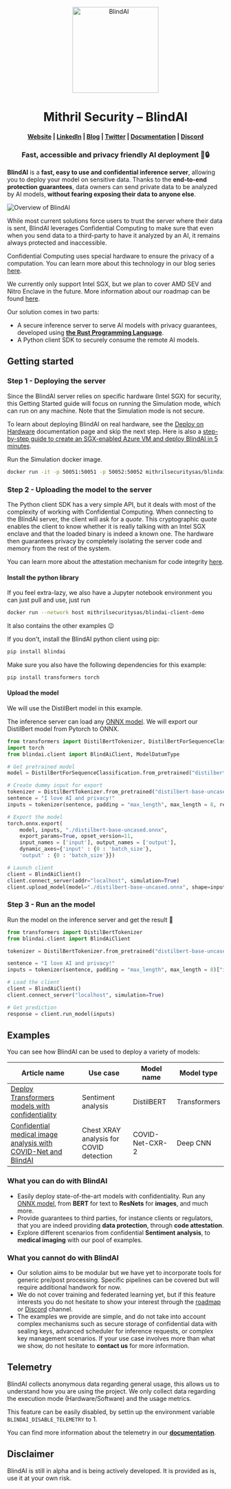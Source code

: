 <p align="center">
  <img src="assets/logo.png" alt="BlindAI" width="200" height="200" />
</p>

<h1 align="center">Mithril Security – BlindAI</h1>

<h4 align="center">
  <a href="https://www.mithrilsecurity.io">Website</a> |
  <a href="https://www.linkedin.com/company/mithril-security-company">LinkedIn</a> | 
  <a href="https://blog.mithrilsecurity.io/">Blog</a> |
  <a href="https://www.twitter.com/mithrilsecurity">Twitter</a> | 
  <a href="https://docs.mithrilsecurity.io/">Documentation</a> |
  <a href="https://discord.gg/TxEHagpWd4">Discord</a>
</h4>

<h3 align="center">Fast, accessible and privacy friendly AI deployment 🚀🔒</h3>

**BlindAI** is a **fast, easy to use and confidential inference server**, allowing you to deploy your
model on sensitive data. Thanks to the **end-to-end protection guarantees**, data owners can send private data to be analyzed by AI models, **without fearing exposing their data to anyone else**.

![Overview of BlindAI](assets/blindai-schema.png)

While most current solutions force users to trust the server where their data is sent, BlindAI leverages Confidential Computing to make sure that even when you send data to a third-party to have it analyzed by an AI, it remains always protected and inaccessible.

Confidential Computing uses special hardware to ensure the privacy of a computation. You can learn more about this technology in our blog series [here](https://blog.mithrilsecurity.io/confidential-computing-explained-part-1-introduction/).

We currently only support Intel SGX, but we plan to cover AMD SEV and Nitro Enclave in the future. More information about our roadmap can be found [here](https://blog.mithrilsecurity.io/our-roadmap-at-mithril-security/).

Our solution comes in two parts:

- A secure inference server to serve AI models with privacy guarantees, developed using [**the Rust Programming Language**](https://www.rust-lang.org/).
- A Python client SDK to securely consume the remote AI models.

## Getting started

### Step 1 - Deploying the server

Since the BlindAI server relies on specific hardware (Intel SGX) for security, this Getting Started guide will focus on running the Simulation mode, which can run on any machine. Note that the Simulation mode is not secure.

To learn about deploying BlindAI on real hardware, see the [Deploy on Hardware](TODO) documentation page and skip the next step. Here is also a [step-by-step guide to create an SGX-enabled Azure VM and deploy BlindAI in 5 minutes](TODO).

Run the Simulation docker image.

```bash
docker run -it -p 50051:50051 -p 50052:50052 mithrilsecuritysas/blindai-server-sim
```

### Step 2 - Uploading the model to the server

The Python client SDK has a very simple API, but it deals with most of the complexity of working with Confidential Computing. When connecting to the BlindAI server, the client will ask for a _quote_. This cryptographic _quote_ enables the client to know whether it is really talking with an Intel SGX enclave and that the loaded binary is indeed a known one. The hardware then guarantees privacy by completely isolating the server code and memory from the rest of the system.

You can learn more about the attestation mechanism for code integrity [here](https://sgx101.gitbook.io/sgx101/sgx-bootstrap/attestation).

#### Install the python library

If you feel extra-lazy, we also have a Jupyter notebook environment you can just pull and use, just run
```bash
docker run --network host mithrilsecuritysas/blindai-client-demo
```
It also contains the other examples 😉

If you don't, install the BlindAI python client using pip:

```bash
pip install blindai
```

Make sure you also have the following dependencies for this example:

```bash
pip install transformers torch
```

#### Upload the model

We will use the DistilBert model in this example.

The inference server can load any [ONNX model](https://onnx.ai/). We will export our DistilBert model from Pytorch to ONNX.

```python
from transformers import DistilBertTokenizer, DistilBertForSequenceClassification
import torch
from blindai.client import BlindAiClient, ModelDatumType

# Get pretrained model
model = DistilBertForSequenceClassification.from_pretrained("distilbert-base-uncased")

# Create dummy input for export
tokenizer = DistilBertTokenizer.from_pretrained("distilbert-base-uncased")
sentence = "I love AI and privacy!"
inputs = tokenizer(sentence, padding = "max_length", max_length = 8, return_tensors="pt")["input_ids"]

# Export the model
torch.onnx.export(
	model, inputs, "./distilbert-base-uncased.onnx",
	export_params=True, opset_version=11,
	input_names = ['input'], output_names = ['output'],
	dynamic_axes={'input' : {0 : 'batch_size'},
	'output' : {0 : 'batch_size'}})

# Launch client
client = BlindAiClient()
client.connect_server(addr="localhost", simulation=True)
client.upload_model(model="./distilbert-base-uncased.onnx", shape=inputs.shape, dtype=ModelDatumType.I64)
```

### Step 3 - Run an the model

Run the model on the inference server and get the result 🥳

```python
from transformers import DistilBertTokenizer
from blindai.client import BlindAiClient

tokenizer = DistilBertTokenizer.from_pretrained("distilbert-base-uncased")

sentence = "I love AI and privacy!"
inputs = tokenizer(sentence, padding = "max_length", max_length = 8)["input_ids"]

# Load the client
client = BlindAiClient()
client.connect_server("localhost", simulation=True)

# Get prediction
response = client.run_model(inputs)
```

## Examples

You can see how BlindAI can be used to deploy a variety of models:

| Article name                                                                                                                          | Use case                                | Model name      | Model type   |
| ------------------------------------------------------------------------------------------------------------------------------------- | --------------------------------------- | --------------- | ------------ |
| [Deploy Transformers models with confidentiality](https://blog.mithrilsecurity.io/transformers-with-confidentiality/)                 | Sentiment analysis                      | DistilBERT      | Transformers |
| [Confidential medical image analysis with COVID-Net and BlindAI](https://blog.mithrilsecurity.io/confidential-covidnet-with-blindai/) | Chest XRAY analysis for COVID detection | COVID-Net-CXR-2 | Deep CNN     |

### What you can do with BlindAI

- Easily deploy state-of-the-art models with confidentiality. Run any [ONNX model](https://onnx.ai/), from **BERT** for text to **ResNets** for **images**, and much more.
- Provide guarantees to third parties, for instance clients or regulators, that you are indeed providing **data protection**, through **code attestation**.
- Explore different scenarios from confidential **Sentiment analysis**, to **medical imaging** with our pool of examples.

### What you cannot do with BlindAI

- Our solution aims to be modular but we have yet to incorporate tools for generic pre/post processing. Specific pipelines can be covered but will require additional handwork for now.
- We do not cover training and federated learning yet, but if this feature interests you do not hesitate to show your interest through the [roadmap](https://blog.mithrilsecurity.io/our-roadmap-at-mithril-security/) or [Discord](https://discord.gg/TxEHagpWd4) channel.
- The examples we provide are simple, and do not take into account complex mechanisms such as secure storage of confidential data with sealing keys, advanced scheduler for inference requests, or complex key management scenarios. If your use case involves more than what we show, do not hesitate to **contact us** for more information.

## Telemetry

BlindAI collects anonymous data regarding general usage, this allows us to understand how you are using the project. We only collect data regarding the execution mode (Hardware/Software) and the usage metrics.

This feature can be easily disabled, by settin up the environment variable `BLINDAI_DISABLE_TELEMETRY` to 1.

You can find more information about the telemetry in our [**documentation**](https://docs.mithrilsecurity.io/telemetry/).

## Disclaimer

BlindAI is still in alpha and is being actively developed. It is provided as is, use it at your own risk.
